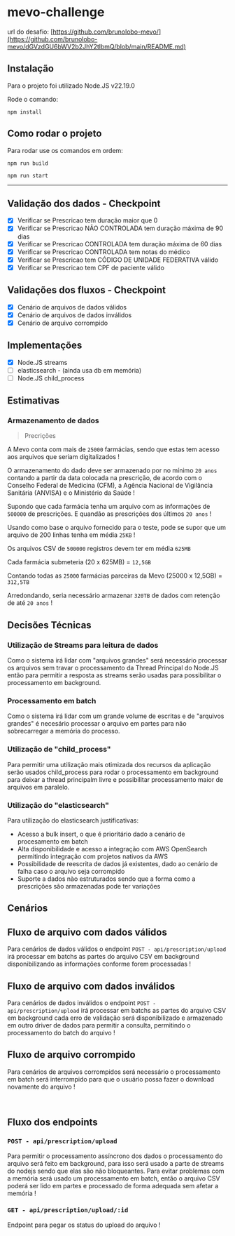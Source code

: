 # mevo-challenge

url do desafio: [https://github.com/brunolobo-mevo/](https://github.com/brunolobo-mevo/dGVzdGU6bWV2b2JhY2tlbmQ/blob/main/README.md)

## Instalação

Para o projeto foi utilizado Node.JS v22.19.0

Rode o comando:
```
npm install
```

## Como rodar o projeto

Para rodar use os comandos em ordem:

```
npm run build
```

```
npm run start
```

---

## Validação dos dados - Checkpoint

- [x] Verificar se Prescricao tem duração maior que 0
- [x] Verificar se Prescricao NÃO CONTROLADA tem duração máxima de 90 dias
- [x] Verificar se Prescricao CONTROLADA tem duração máxima de 60 dias
- [x] Verificar se Prescricao CONTROLADA tem notas do médico
- [x] Verificar se Prescricao tem CÓDIGO DE UNIDADE FEDERATIVA válido
- [x] Verificar se Prescricao tem CPF de paciente válido

## Validações dos fluxos - Checkpoint

- [x] Cenário de arquivos de dados válidos
- [x] Cenário de arquivos de dados inválidos
- [x] Cenário de arquivo corrompido

## Implementações

- [x] Node.JS streams
- [ ] elasticsearch - (ainda usa db em memória)
- [ ] Node.JS child_process

## Estimativas

### Armazenamento de dados

> Precrições

A Mevo conta com mais de `25000` farmácias, sendo que estas tem acesso aos arquivos que seriam digitalizados !

O armazenamento do dado deve ser armazenado por no mínimo `20 anos` contando a partir da data colocada na prescrição, de acordo com o Conselho Federal de Medicina (CFM), a Agência Nacional de Vigilância Sanitária (ANVISA) e o Ministério da Saúde !

Supondo que cada farmácia tenha um arquivo com as informações de `500000` de prescrições. E quandão as prescrições dos últimos `20 anos` !

Usando como base o arquivo fornecido para o teste, pode se supor que um arquivo de 200 linhas tenha em média `25KB` !

Os arquivos CSV de `500000` registros devem ter em média `625MB`

Cada farmácia submeteria (20 x 625MB) = `12,5GB`

Contando todas as `25000` farmácias parceiras da Mevo (25000 x 12,5GB) = `312,5TB`

Arredondando, seria necessário armazenar `320TB` de dados com retenção de até `20 anos` !

## Decisões Técnicas

### Utilização de Streams para leitura de dados

Como o sistema irá lidar com "arquivos grandes" será necessário processar os arquivos sem travar o processamento da Thread Principal do Node.JS então para permitir a resposta as streams serão usadas para possibilitar o processamento em background.

### Processamento em batch

Como o sistema irá lidar com um grande volume de escritas e de "arquivos grandes" é necesário processar o arquivo em partes para não sobrecarregar a memória do processo.

### Utilização de "child_process"

Para permitir uma utilização mais otimizada dos recursos da aplicação serão usados child_process para rodar o processamento em background para deixar a thread principalm livre e possibilitar processamento maior de arquivos em paralelo.

### Utilização do "elasticsearch"

Para utilização do elasticsearch justificativas:

- Acesso a bulk insert, o que é prioritário dado a cenário de procesamento em batch
- Alta disponibilidade e acesso a integração com AWS OpenSearch permitindo integração com projetos nativos da AWS
- Possibilidade de reescrita de dados já existentes, dado ao cenário de falha caso o arquivo seja corrompido
- Suporte a dados nào estruturados sendo que a forma como a prescrições são armazenadas pode ter variações

## Cenários

## Fluxo de arquivo com dados válidos

Para cenários de dados válidos o endpoint `POST - api/prescription/upload` irá processar em batchs as partes do arquivo CSV em background disponibilizando as informações conforme forem processadas !

## Fluxo de arquivo com dados inválidos

Para cenários de dados inválidos o endpoint `POST - api/prescription/upload` irá processar em batchs as partes do arquivo CSV em background cada erro de validação será disponibilizado e armazenado em outro driver de dados para permitir a consulta, permitindo o processamento do batch do arquivo !

## Fluxo de arquivo corrompido

Para cenários de arquivos corrompidos será necessário o processamento em batch será interrompido para que o usuário possa fazer o download novamente do arquivo !

<br/>

## Fluxo dos endpoints

### `POST - api/prescription/upload`

Para permitir o processamento assíncrono dos dados o processamento do arquivo será feito em background, para isso será usado a parte de streams do nodejs sendo que elas são não bloqueantes. Para evitar problemas com a memória será usado um processamento em batch, então o arquivo CSV poderá ser lido em partes e processado de forma adequada sem afetar a memória !

### `GET - api/prescription/upload/:id`

Endpoint para pegar os status do upload do arquivo !

<br/>